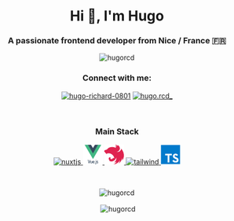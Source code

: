 <h1 align="center">Hi 👋, I'm Hugo</h1>
<h3 align="center">A passionate frontend developer from Nice / France 🇫🇷</h3>

<p align="center"> <img src="https://komarev.com/ghpvc/?username=hugorcd&label=Profile%20views&color=0e75b6&style=flat" alt="hugorcd" /> </p>

<h3 align="center">Connect with me:</h3>
<p align="center">
<a href="https://linkedin.com/in/hugo-richard-0801" target="blank"><img align="center" src="https://raw.githubusercontent.com/rahuldkjain/github-profile-readme-generator/master/src/images/icons/Social/linked-in-alt.svg" alt="hugo-richard-0801" height="30" width="40" /></a>
<a href="https://instagram.com/hugo.rcd_" target="blank"><img align="center" src="https://raw.githubusercontent.com/rahuldkjain/github-profile-readme-generator/master/src/images/icons/Social/instagram.svg" alt="hugo.rcd_" height="30" width="40" /></a>
</p>

<br>

<h3 align="center">Main Stack</h3>
<p align="center">
  <a href="https://nuxtjs.org/" target="_blank" rel="noreferrer"> <img src="https://www.vectorlogo.zone/logos/nuxtjs/nuxtjs-icon.svg" alt="nuxtjs" width="40" height="40"/>
  </a>
  <a href="https://vuejs.org/" target="_blank" rel="noreferrer"> <img src="https://raw.githubusercontent.com/devicons/devicon/master/icons/vuejs/vuejs-original-wordmark.svg" alt="vuejs" width="40" height="40"/>
  </a>
  <a href="https://nestjs.com/" target="_blank" rel="noreferrer"> <img src="https://raw.githubusercontent.com/devicons/devicon/master/icons/nestjs/nestjs-plain.svg" alt="nestjs" width="40" height="40"/>
  </a>
  <a href="https://tailwindcss.com/" target="_blank" rel="noreferrer"> <img src="https://www.vectorlogo.zone/logos/tailwindcss/tailwindcss-icon.svg" alt="tailwind" width="40" height="40"/>
  </a>
  <a href="https://www.typescriptlang.org/" target="_blank" rel="noreferrer"> <img src="https://raw.githubusercontent.com/devicons/devicon/master/icons/typescript/typescript-original.svg" alt="typescript" width="40" height="40"/>
  </a>
</p>

<br>

<p align="center"><img align="center" src="https://github-readme-stats.vercel.app/api/top-langs?username=hugorcd&show_icons=true&locale=en&layout=compact" alt="hugorcd" /></p>

<p align="center">&nbsp;<img align="center" src="https://github-readme-stats.vercel.app/api?username=hugorcd&show_icons=true&locale=en" alt="hugorcd" /></p>
